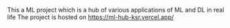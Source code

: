 This a ML project which is a hub of various applications of ML and DL in real life
The project is hosted on https://ml-hub-ksr.vercel.app/
